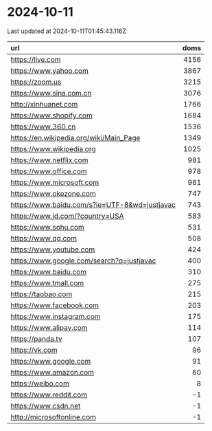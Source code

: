 # 2024-10-11

<!-- BEGIN -->
Last updated at 2024-10-11T01:45:43.116Z

url | doms
:- | -:
https://live.com | 4156
https://www.yahoo.com | 3867
https://zoom.us | 3215
https://www.sina.com.cn | 3076
http://xinhuanet.com | 1766
https://www.shopify.com | 1684
https://www.360.cn | 1536
https://en.wikipedia.org/wiki/Main_Page | 1349
https://www.wikipedia.org | 1025
https://www.netflix.com | 981
https://www.office.com | 978
https://www.microsoft.com | 961
https://www.okezone.com | 747
https://www.baidu.com/s?ie=UTF-8&wd=justjavac | 743
https://www.jd.com/?country=USA | 583
https://www.sohu.com | 531
https://www.qq.com | 508
https://www.youtube.com | 424
https://www.google.com/search?q=justjavac | 400
https://www.baidu.com | 310
https://www.tmall.com | 275
https://taobao.com | 215
https://www.facebook.com | 203
https://www.instagram.com | 175
https://www.alipay.com | 114
https://panda.tv | 107
https://vk.com | 96
https://www.google.com | 91
https://www.amazon.com | 60
https://weibo.com | 8
https://www.reddit.com | -1
https://www.csdn.net | -1
http://microsoftonline.com | -1
<!-- END -->
